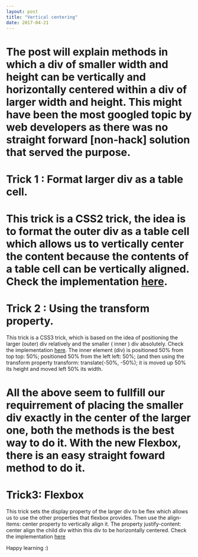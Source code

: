 ```yaml
---
layout: post
title: "Vertical centering"
date: 2017-04-21
---
```


The post will explain methods in which a div of smaller width and height can be vertically and horizontally centered within a div of larger width and height. This might have been the most googled topic by web developers as there was no straight forward [non-hack] solution that served the purpose. 
= 
Trick 1 : Format larger div as a table cell.
=
This trick is a CSS2 trick, the idea is to format the outer div as a table cell which allows us to vertically center the content because the contents of a table cell can be vertically aligned.
Check the implementation [here](http://codepen.io/RakshithNM/pen/YWaXRq).
=
Trick 2 : Using the transform property.
=
This trick is a CSS3 trick, which is based on the idea of positioning the larger (outer) div relatively and the smaller ( inner ) div absolutely.
Check the implementation [here](http://codepen.io/RakshithNM/pen/amLWrQ).
The inner element (div) is positioned 50% from top top: 50%; positioned 50% from the left left: 50%; (and then using the transform property transform: translate(-50%, -50%); it is moved up 50% its height and moved left 50% its width.

All the above seem to fullfill our requirrement of placing the smaller div exactly in the center of the larger one, both the methods is the best way to do it. With the new Flexbox, there is an easy straight foward method to do it.
=
Trick3: Flexbox
=
This trick sets the display property of the larger div to be flex which allows us to use the other properties that flexbox provides. Then use the align-items: center property to vertically align it. The property justify-content: center align the child div within this div to be horizontally centered.
Check the implementation [here](http://codepen.io/RakshithNM/pen/PmzwOP)

Happy learning :)